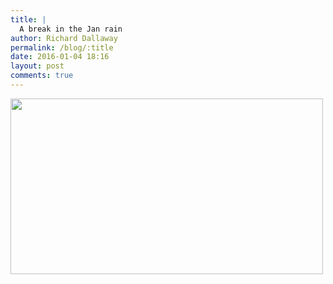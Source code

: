 ```yaml
---
title: |
  A break in the Jan rain
author: Richard Dallaway
permalink: /blog/:title
date: 2016-01-04 18:16
layout: post
comments: true
---
```


<div><a href="http://static.skitters.dallaway.com/tp_DSC_0377.JPG"><img src="http://static.skitters.dallaway.com/tp_thumb_DSC_0377.JPG" width="500" height="281"/></a></div>


  
      
